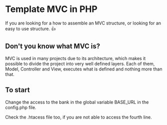 
# Template MVC in PHP

 If you are looking for a how to assemble an MVC structure, or looking for an easy to use structure. :+1:

## Don't you know what MVC is?

MVC is used in many projects due to its architecture, which makes it possible to divide the project into very well defined layers. Each of them, Model, Controller and View, executes what is defined and nothing more than that.


## To start

Change the access to the bank in the global variable BASE_URL in the config.php file.

Check the .htacess file too, if you are not able to access the fourth line.
